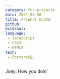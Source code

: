 ```yaml
---
category: fun-projects
date: 2021-06-30
title: Friends Quote
github: 
external: 
language: 
 - JavaScript
 - CSS3
 - HTML5
tech:
 - PostgreSQL
---
```


Joey: How you doin'